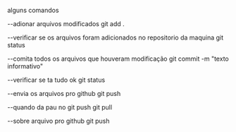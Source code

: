 alguns comandos

--adionar arquivos modificados
git add .

--verificar se os arquivos foram adicionados no repositorio da maquina
git status

--comita todos os arquivos que houveram modificação
git commit -m "texto informativo"

--verificar se ta tudo ok
git status

--envia os arquivos pro github
git push

--quando da pau no git push
git pull

--sobre arquivo pro github
git push